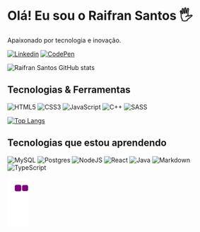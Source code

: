 # Olá! Eu sou o Raifran Santos 🖐️

Apaixonado por tecnologia e inovação.

[![Linkedin](https://img.shields.io/badge/LinkedIn-64818C?style=for-the-badge&logo=linkedin&logoColor=white)](https://www.linkedin.com/in/raifransantos/)
[![CodePen](https://img.shields.io/badge/Codepen-64818C?style=for-the-badge&logo=codepen&logoColor=white)](https://codepen.io/raifran)

![Raifran Santos GitHub stats](https://github-readme-stats.vercel.app/api?username=raifransantos&show_icons=true&theme=dracula&count_private=true)

## Tecnologias & Ferramentas

![HTML5](https://img.shields.io/badge/html5-%234ED1C5.svg?style=for-the-badge&logo=html5&logoColor=white)
![CSS3](https://img.shields.io/badge/css3-%234ED1C5.svg?style=for-the-badge&logo=css3&logoColor=white)
![JavaScript](https://img.shields.io/badge/javascript-%234ED1C5.svg?style=for-the-badge&logo=javascript&logoColor=white)
![C++](https://img.shields.io/badge/c++-%234ED1C5.svg?style=for-the-badge&logo=c%2B%2B&logoColor=white)
![SASS](https://img.shields.io/badge/SASS-%234ED1C5.svg?style=for-the-badge&logo=SASS&logoColor=white)


[![Top Langs](https://github-readme-stats.vercel.app/api/top-langs/?username=raifransantos&layout=compact)](https://github.com/raifransantos/github-readme-stats)

## Tecnologias que estou aprendendo

![MySQL](https://img.shields.io/badge/mysql-%234ED1C5.svg?style=for-the-badge&logo=mysql&logoColor=white)
![Postgres](https://img.shields.io/badge/postgres-%234ED1C5.svg?style=for-the-badge&logo=postgresql&logoColor=white)
![NodeJS](https://img.shields.io/badge/node.js-%234ED1C5?style=for-the-badge&logo=node.js&logoColor=white)
![React](https://img.shields.io/badge/react-%234ED1C5.svg?style=for-the-badge&logo=react&logoColor=white)
	![Java](https://img.shields.io/badge/java-%234ED1C5.svg?style=for-the-badge&logo=java&logoColor=white)
  ![Markdown](https://img.shields.io/badge/markdown-%234ED1C5.svg?style=for-the-badge&logo=markdown&logoColor=white)
  ![TypeScript](https://img.shields.io/badge/typescript-%234ED1C5.svg?style=for-the-badge&logo=typescript&logoColor=white)

 ![snake gif](https://github.com/raifransantos/raifransantos/blob/output/github-contribution-grid-snake.gif)
